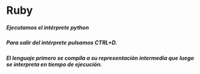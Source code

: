 # Ruby
##### Ejecutamos el intérprete _python_





##### Para salir del intérprete pulsamos CTRL+D.
##### El lenguaje primero se compila a su representación intermedia que luego se interpreta en tiempo de ejecución.
